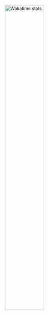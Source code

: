 <!--START_SECTION:waka-->
<a href="https://wakatime.com/@YgorFQ" target="_blank">
	<img width="50%" align="right" src="https://github-readme-stats.vercel.app/api/wakatime?username=YgorFQ&border_radius=13px&theme=dark&border_color=151515&range=all_time&custom_title=📊+〢+YgorFQ%27s+Wakatime+stats" alt="Wakatime stats">
  
</a>
<!--END_SECTION:waka-->
